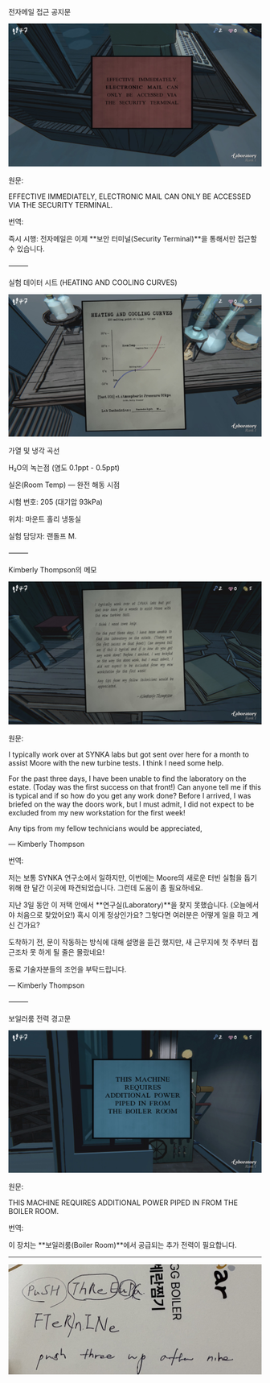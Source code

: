 
전자메일 접근 공지문

![IMG_1803.JPG](images/IMG_1803.JPG)

원문:

EFFECTIVE IMMEDIATELY,
ELECTRONIC MAIL CAN ONLY BE ACCESSED VIA THE SECURITY TERMINAL.

번역:

즉시 시행:
전자메일은 이제 **보안 터미널(Security Terminal)**을 통해서만 접근할 수 있습니다.

⸻

실험 데이터 시트 (HEATING AND COOLING CURVES)

![IMG_1800.JPG](images/IMG_1800.JPG)

가열 및 냉각 곡선

H₂O의 녹는점 (염도 0.1ppt - 0.5ppt)

실온(Room Temp) — 완전 해동 시점

시험 번호: 205 (대기압 93kPa)

위치: 마운트 홀리 냉동실

실험 담당자: 랜돌프 M.

⸻

Kimberly Thompson의 메모

![IMG_1799.JPG](images/IMG_1799.JPG)

원문:

I typically work over at SYNKA labs
but got sent over here for a month to assist Moore with the new turbine tests.
I think I need some help.

For the past three days, I have been unable to find the laboratory on the estate. 
(Today was the first success on that front!)
Can anyone tell me if this is typical and if so how do you get any work done?
Before I arrived, I was briefed on the way the doors work, 
but I must admit, I did not expect to be excluded from my new workstation for the first week!

Any tips from my fellow technicians would be appreciated,

— Kimberly Thompson

번역:

저는 보통 SYNKA 연구소에서 일하지만,
이번에는 Moore의 새로운 터빈 실험을 돕기 위해 한 달간 이곳에 파견되었습니다.
그런데 도움이 좀 필요하네요.

지난 3일 동안 이 저택 안에서 **연구실(Laboratory)**을 찾지 못했습니다. (오늘에서야 처음으로 찾았어요!)
혹시 이게 정상인가요? 그렇다면 여러분은 어떻게 일을 하고 계신 건가요?

도착하기 전, 문이 작동하는 방식에 대해 설명을 듣긴 했지만, 새 근무지에 첫 주부터 접근조차 못 하게 될 줄은 몰랐네요!

동료 기술자분들의 조언을 부탁드립니다.

— Kimberly Thompson

⸻

보일러룸 전력 경고문

![IMG_1804.JPG](images/IMG_1804.JPG)

원문:

THIS MACHINE REQUIRES ADDITIONAL POWER PIPED IN FROM THE BOILER ROOM.

번역:

이 장치는 **보일러룸(Boiler Room)**에서 공급되는 추가 전력이 필요합니다.

---

![IMG_1798.jpeg](images/IMG_1798.jpeg)